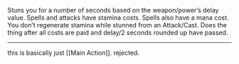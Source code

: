 Stuns you for a number of seconds based on the weapon/power’s delay value. Spells and attacks have stamina costs. Spells also have a mana cost. You don’t regenerate stamina while stunned from an Attack/Cast. Does the thing after all costs are paid and delay/2 seconds rounded up have passed.

---

this is basically just [[Main Action]]. rejected.